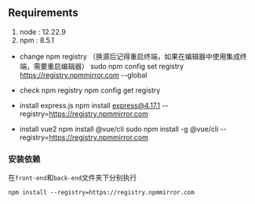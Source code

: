 
## Requirements
1. node : 12.22.9
2. npm  : 8.5.1

- change npm registry （换源后记得重启终端，如果在编辑器中使用集成终端，需要重启编辑器）
sudo npm config set registry https://registry.npmmirror.com --global

- check npm registry
npm config get registry
- install express.js
npm install express@4.17.1 --registry=https://registry.npmmirror.com
- install vue2
npm install  @vue/cli
sudo npm install -g @vue/cli --registry=https://registry.npmmirror.com


### 安装依赖
在`front-end`和`back-end`文件夹下分别执行
```
npm install --registry=https://registry.npmmirror.com
```